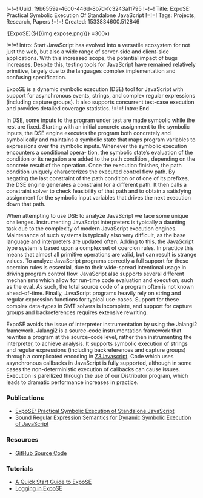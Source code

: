 !=!=! Uuid: f9b6559a-46c0-446d-8b7d-fc3243a11795
!=!=! Title: ExpoSE: Practical Symbolic Execution Of Standalone JavaScript
!=!=! Tags: Projects, Research, Papers
!=!=! Created: 1533834600.512846

![ExpoSE](${{{img:expose.png}}} =300x)

!=!=! Intro: Start
JavaScript has evolved into a versatile ecosystem for not just the web, but
also a wide range of server-side and client-side applications.  With this
increased scope, the potential impact of bugs increases.  Despite this, testing
tools for JavaScript have remained relatively primitive, largely due to the
languages complex implementation and confusing specification.

ExpoSE is a dynamic symbolic execution (DSE) tool for JavaScript with support
for asynchronous events, strings, and complex regular expressions (including
capture groups).  It also supports concurrent test-case execution and provides
detailed coverage statistics.
!=!=! Intro: End

In DSE, some inputs to the program under test are made symbolic while the rest
are fixed. Starting with an initial concrete assignment to the symbolic inputs,
the DSE engine executes the program both concretely and symbolically and
maintains a symbolic state that maps program variables to expressions over the
symbolic inputs.  Whenever the symbolic execution encounters a conditional
opera- tion, the symbolic state’s evaluation of the condition or its negation
are added to the path condition , depending on the concrete result of the
operation. Once the execution finishes, the path condition uniquely
characterizes the executed control flow path. By negating the last constraint
of the path condition or of one of its prefixes, the DSE engine generates a
constraint for a different path. It then calls a constraint solver to check
feasibility of that path and to obtain a satisfying assignment for the symbolic
input variables that drives the next execution down that path.

When attempting to use DSE to analyze JavaScript we face some unique
challenges. Instrumenting JavaScript interpreters is typically a daunting task
due to the complexity of modern JavaScript execution engines. Maintenance of
such systems is typically also very difficult, as the base language and
interpreters are updated often. Adding to this, the JavaScript type system is
based upon a complex set of coercion rules. In practice this means that almost
all primitive operations are valid, but can result is strange values. To
analyze JavaScript programs correctly a full support for these coercion rules
is essential, due to their wide-spread intentional usage in driving program
control flow. JavaScript also supports several different mechanisms which allow
for run-time code evaluation and execution, such as the eval. As such, the
total source code of a program often is not known ahead-of-time. Finally,
JavaScript programs heavily rely on string and regular expression functions for
typical use-cases. Support for these complex data-types in SMT solvers is
incomplete, and support for capture groups and backreferences requires
extensive rewriting.

ExpoSE avoids the issue of interpreter instrumentation by using the Jalangi2
framework. Jalangi2 is a source-code instrumentation framework that rewrites a
program at the source-code level, rather then instrumenting the interpreter, to
achieve analysis. It supports symbolic execution of strings and regular
expressions (including backreferences and capture groups) through a complicated
encoding in
[Z3Javascript](${{{article:0d81f646-8730-46c7-a163-e852f206ea72}}}). Code which
uses asynchronous callbacks in JavaScript is fully supported, although in some
cases the non-deterministic execution of callbacks can cause issues. Execution
is parellized through the use of our Distributor program, which leads to
dramatic performance increases in practice.

### Publications

* [ExpoSE: Practical Symbolic Execution of Standalone JavaScript](/papers/practical_dse.pdf)
* [Sound Regular Expression Semantics for Dynamic Symbolic Execution of JavaScript](/papers/sound_regex_in_js.pdf)

### Resources

* [GitHub Source Code](http://github.com/ExpoSEJS/)

### Tutorials

* [A Quick Start Guide to ExpoSE](${{{article:bd4e22b8-7a8b-4888-a241-60f587816d02}}})
* [Logging in ExpoSE](${{{article:f5ce0744-3ce6-4984-ad9d-65d9359742d5}}})
